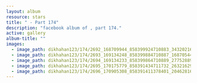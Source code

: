 ```yaml
---
layout: album
resource: stars
title: " - Part 174"
description: "facebook album of , part 174."
active: gallery
album-title: ""
images:
  - image_path: dikhahan123/174/2692_168709944_858399924710883_3432021687493220727_n.jpg
  - image_path: dikhahan123/174/2693_169134248_858399884710887_1687054483220355703_n.jpg
  - image_path: dikhahan123/174/2694_169134233_858399864710889_2775288911701160185_n.jpg
  - image_path: dikhahan123/174/2695_170175779_858391434711732_263216292169310128_n.jpg
  - image_path: dikhahan123/174/2696_170905308_858391411378401_204628169955588646_n.jpg
---
```

